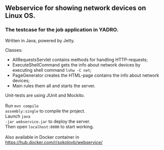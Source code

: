 ## Webservice for showing network devices on Linux OS.
### The testcase for the job application in YADRO. 
Written in Java, powered by Jetty.


Classes:
- AllRequestsServlet contains methods for handling HTTP-requests;
- ExecuteShellCommand gets the info about network devices by executing shell command <code>lshw -C net</code>;
- PageGenerator creates the HTML-page contains the info about network devices;
- Main rules them all and starts the server.

Unit-tests are using JUnit and Mockito.<br><br>
Run <code>mvn compile assembly:single</code> to compile the project.<br>
Launch <code>java -jar webservice.jar</code> to deploy the server.<br>
Then open <code>localhost:8080</code> to start working.<br><br>
Also available in Docker container in https://hub.docker.com/r/sokolovb/webservice/
